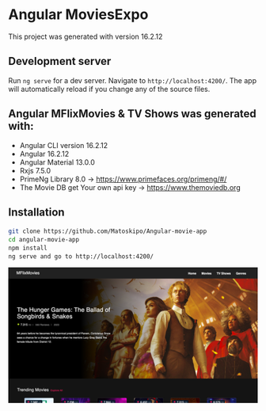 # Angular MoviesExpo

This project was generated with version 16.2.12

## Development server

Run `ng serve` for a dev server. Navigate to `http://localhost:4200/`. The app will automatically reload if you change any of the source files.

## Angular  MFlixMovies & TV Shows was generated with:

- Angular CLI version 16.2.12
- Angular 16.2.12
- Angular Material 13.0.0
- Rxjs 7.5.0
- PrimeNg Library 8.0 -> https://www.primefaces.org/primeng/#/
- The Movie DB get Your own api key -> https://www.themoviedb.org


## Installation

```bash
git clone https://github.com/Matoskipo/Angular-movie-app
cd angular-movie-app
npm install
ng serve and go to http://localhost:4200/
```

<p align="center">
    <a>
        <img src="./src/assets/images/mflix.png" alt="MFlixMovies" />
    </a>
</p>


